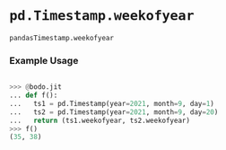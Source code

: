 # `pd.Timestamp.weekofyear`


`pandasTimestamp.weekofyear`

### Example Usage

```py

>>> @bodo.jit
... def f():
...   ts1 = pd.Timestamp(year=2021, month=9, day=1)
...   ts2 = pd.Timestamp(year=2021, month=9, day=20)
...   return (ts1.weekofyear, ts2.weekofyear)
>>> f()
(35, 38)
```


